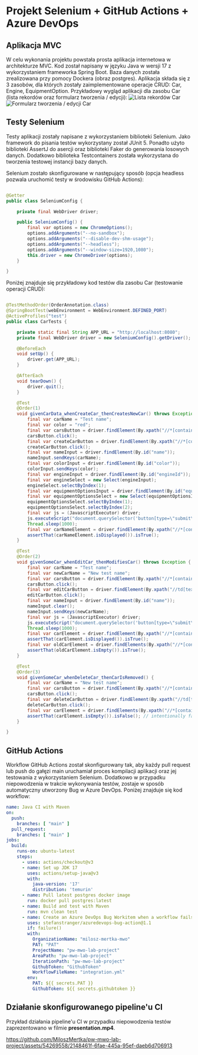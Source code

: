 # Projekt Selenium + GitHub Actions + Azure DevOps

## Aplikacja MVC

W celu wykonania projektu powstała prosta aplikacja internetowa w architekturze MVC. Kod został napisany w języku Java w
wersji 17 z wykorzystaniem frameworka Spring Boot. Baza danych została zrealizowana przy pomocy Dockera (obraz
postgres). Aplikacja składa się z 3 zasobów, dla których zostały zaimplementowane operacje CRUD: Car, Engine,
EquipmentOption. Przykładowy wygląd aplikacji dla zasobu Car (lista rekordów oraz formularz tworzenia / edycji):
![Lista rekordów Car](./images/cars_list.png)
![Formularz tworzenia / edycji Car](./images/car_form.png)

## Testy Selenium

Testy aplikacji zostały napisane z wykorzystaniem biblioteki Selenium. Jako framework do pisania testów wykorzystany
został JUnit 5. Ponadto użyto biblioteki AssertJ do asercji oraz biblioteki Faker do generowania losowych danych.
Dodatkowo biblioteka Testcontainers została wykorzystana do tworzenia testowej instancji bazy danych.

Selenium zostało skonfigurowane w następujący sposób (opcja headless pozwala uruchomić testy w środowisku GitHub
Actions):

```java

@Getter
public class SeleniumConfig {

    private final WebDriver driver;

    public SeleniumConfig() {
        final var options = new ChromeOptions();
        options.addArguments("--no-sandbox");
        options.addArguments("--disable-dev-shm-usage");
        options.addArguments("--headless");
        options.addArguments("--window-size=1920,1080");
        this.driver = new ChromeDriver(options);
    }

}
```

Poniżej znajduje się przykładowy kod testów dla zasobu Car (testowanie operacji CRUD):

```java

@TestMethodOrder(OrderAnnotation.class)
@SpringBootTest(webEnvironment = WebEnvironment.DEFINED_PORT)
@ActiveProfiles("test")
public class CarTests {

    private static final String APP_URL = "http://localhost:8080";
    private final WebDriver driver = new SeleniumConfig().getDriver();

    @BeforeEach
    void setUp() {
        driver.get(APP_URL);
    }

    @AfterEach
    void tearDown() {
        driver.quit();
    }

    @Test
    @Order(1)
    void givenCarData_whenCreateCar_thenCreatesNewCar() throws Exception {
        final var carName = "Test name";
        final var color = "red";
        final var carsButton = driver.findElement(By.xpath("//*[contains(text(),'Samochody')]"));
        carsButton.click();
        final var createCarButton = driver.findElement(By.xpath("//*[contains(text(),'Dodaj nowy samochód')]"));
        createCarButton.click();
        final var nameInput = driver.findElement(By.id("name"));
        nameInput.sendKeys(carName);
        final var colorInput = driver.findElement(By.id("color"));
        colorInput.sendKeys(color);
        final var engineInput = driver.findElement(By.id("engineId"));
        final var engineSelect = new Select(engineInput);
        engineSelect.selectByIndex(1);
        final var equipmentOptionsInput = driver.findElement(By.id("equipmentOptionsIds"));
        final var equipmentOptionsSelect = new Select(equipmentOptionsInput);
        equipmentOptionsSelect.selectByIndex(1);
        equipmentOptionsSelect.selectByIndex(2);
        final var js = (JavascriptExecutor) driver;
        js.executeScript("document.querySelector('button[type=\"submit\"]').click();");
        Thread.sleep(1000);
        final var carNameElement = driver.findElement(By.xpath("//*[contains(text(),'" + carName + "')]"));
        assertThat(carNameElement.isDisplayed()).isTrue();
    }

    @Test
    @Order(2)
    void givenSomeCar_whenEditCar_thenModifiesCar() throws Exception {
        final var carName = "Test name";
        final var newCarName = "New test name";
        final var carsButton = driver.findElement(By.xpath("//*[contains(text(),'Samochody')]"));
        carsButton.click();
        final var editCarButton = driver.findElement(By.xpath("//td[text()='" + carName + "']/following-sibling::td/div/a[text()='Edytuj']"));
        editCarButton.click();
        final var nameInput = driver.findElement(By.id("name"));
        nameInput.clear();
        nameInput.sendKeys(newCarName);
        final var js = (JavascriptExecutor) driver;
        js.executeScript("document.querySelector('button[type=\"submit\"]').click();");
        Thread.sleep(1000);
        final var carElement = driver.findElement(By.xpath("//*[contains(text(),'" + newCarName + "')]"));
        assertThat(carElement.isDisplayed()).isTrue();
        final var oldCarElement = driver.findElements(By.xpath("//*[contains(text(),'" + carName + "')]"));
        assertThat(oldCarElement.isEmpty()).isTrue();
    }

    @Test
    @Order(3)
    void givenSomeCar_whenDeleteCar_thenCarIsRemoved() {
        final var carName = "New test name";
        final var carsButton = driver.findElement(By.xpath("//*[contains(text(),'Samochody')]"));
        carsButton.click();
        final var deleteCarButton = driver.findElement(By.xpath("//td[text()='" + carName + "']/following-sibling::td/div/form/button[text()='Usuń']"));
        deleteCarButton.click();
        final var carElement = driver.findElements(By.xpath("//*[contains(text(),'" + carName + "')]"));
        assertThat(carElement.isEmpty()).isFalse(); // intentionally failing test
    }

}
```

## GitHub Actions

Workflow GitHub Actions został skonfigurowany tak, aby każdy pull request lub push do gałęzi main uruchamiał proces
kompilacji aplikacji oraz jej testowania z wykorzystaniem Selenium. Dodatkowo w przypadku niepowodzenia w trakcie
wykonywania testów, zostaje w sposób automatyczny utworzony Bug w Azure DevOps. Poniżej znajduje się kod workflow:

```yaml
name: Java CI with Maven
on:
  push:
    branches: [ "main" ]
  pull_request:
    branches: [ "main" ]
jobs:
  build:
    runs-on: ubuntu-latest
    steps:
      - uses: actions/checkout@v3
      - name: Set up JDK 17
        uses: actions/setup-java@v3
        with:
          java-version: '17'
          distribution: 'temurin'
      - name: Pull latest postgres docker image
        run: docker pull postgres:latest
      - name: Build and test with Maven
        run: mvn clean test
      - name: Create an Azure DevOps Bug Workitem when a workflow fails
        uses: stefanstranger/azuredevops-bug-action@1.1
        if: failure()
        with:
          OrganizationName: "milosz-mertka-mwo"
          PAT: "PAT"
          ProjectName: "pw-mwo-lab-project"
          AreaPath: "pw-mwo-lab-project"
          IterationPath: "pw-mwo-lab-project"
          GithubToken: "GithubToken"
          WorkflowFileName: "integration.yml"
        env:
          PAT: ${{ secrets.PAT }}
          GithubToken: ${{ secrets.githubtoken }}

```

## Działanie skonfigurowanego pipeline'u CI

Przykład działania pipeline'u CI w przypadku niepowodzenia testów zaprezentowano w filmie **presentation.mp4**.


https://github.com/MiloszMertka/pw-mwo-lab-project/assets/54269558/2148461f-6fae-445a-95ef-daeb6d706913


